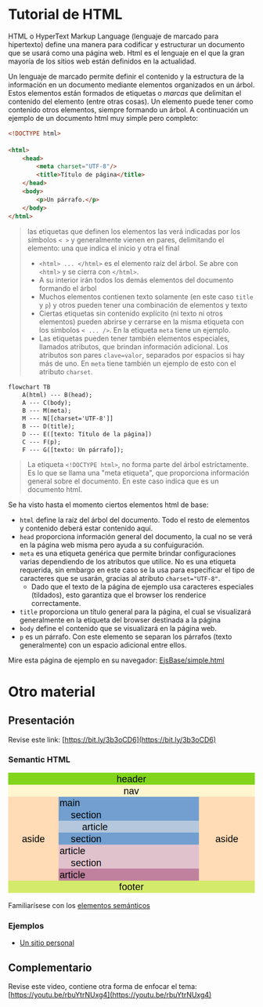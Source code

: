 # Tutorial de HTML

HTML o HyperText Markup Language (lenguaje de marcado para hipertexto) define una manera para codificar y estructurar un documento que se usará como una página web. Html es el lenguaje en el que la gran mayoría de los sitios web están definidos en la actualidad.

Un lenguaje de marcado permite definir el contenido y la estructura de la información en un documento mediante elementos organizados en un árbol. Estos elementos están formados de etiquetas o *marcas* que delimitan el contenido del elemento (entre otras cosas). Un elemento puede tener como contenido otros elementos, siempre formando un árbol. A continuación un ejemplo de un documento html muy simple pero completo:

```html
<!DOCTYPE html>

<html>
    <head>
        <meta charset="UTF-8"/>
        <title>Título de página</title>
    </head>
    <body>
        <p>Un párrafo.</p>
    </body>
</html>
```

> las etiquetas que definen los elementos las verá indicadas por los símbolos `< >` y generalmente vienen en pares, delimitando el elemento: una que indica el inicio y otra el final
>-   `<html> ... </html>` es el elemento raíz del árbol. Se abre con `<html>` y se cierra con `</html>`.
>- A su interior irán todos los demás elementos del documento formando el árbol
>- Muchos elementos contienen texto solamente (en este caso `title` y `p`) y otros pueden tener una combinación de elementos y texto
>- Ciertas etiquetas sin contenido explícito (ni texto ni otros elementos) pueden abrirse y cerrarse en la misma etiqueta con los símbolos `< ... />`. En la etiqueta `meta` tiene un ejemplo.
>- Las etiquetas pueden tener también elementos especiales, llamados atributos, que brindan información adicional. Los atributos son pares `clave=valor`, separados por espacios si hay más de uno. En `meta` tiene también un ejemplo de esto con el atributo `charset`.

```mermaid
flowchart TB
    A(html) --- B(head);
    A --- C(body);
    B --- M(meta);
    M --- N[[charset='UTF-8']]
    B --- D(title);
    D --- E([texto: Título de la página])
    C --- F(p);
    F --- G([texto: Un párrafo]);
```
> La etiqueta `<!DOCTYPE html>`, no forma parte del árbol estríctamente. Es lo que se llama una "meta etiqueta", que proporciona información general sobre el documento. En este caso indica que es un documento html.

Se ha visto hasta el momento ciertos elementos html de base:

- `html` define la raíz del árbol del documento. Todo el resto de elementos y contenido deberá estar contenido aquí.
- `head` proporciona información general del documento, la cual no se verá en la página web misma pero ayuda a su confuiguración.
- `meta` es una etiqueta genérica que permite brindar configuraciones varias dependiendo de los atributos que utilice. No es una etiqueta requerida, sin embargo en este caso se la usa para especificar el tipo de caracteres que se usarán, gracias al atributo `charset="UTF-8"`.
    - Dado que el texto de la página de ejemplo usa caracteres especiales (tildados), esto garantiza que el browser los renderice correctamente.
- `title` proporciona un título general para la página, el cual se visualizará generalmente en la etiqueta del browser destinada a la página
- `body` define el contenido que se visualizará en la página web.
- `p` es un párrafo. Con este elemento se separan los párrafos (texto generalmente) con un espacio adicional entre ellos.

Mire esta página de ejemplo en su navegador: [EjsBase/simple.html](https://htmlpreview.github.io/?https://github.com/dordonez-ute-apweb/html/blob/main/EjsBase/simple.html)

# Otro material

## Presentación

Revise este link: [https://bit.ly/3b3oCD6](https://bit.ly/3b3oCD6)

### Semantic HTML

![SemanticHtml.png](assets/SemanticHtml.png)

Familiarísese con los [elementos semánticos](https://www.w3schools.com/html/html5_semantic_elements.asp)

### Ejemplos

- [Un sitio personal](http://daoc.ml/ejs/EjSite)

## Complementario

Revise este video, contiene otra forma de enfocar el tema: [https://youtu.be/rbuYtrNUxg4](https://youtu.be/rbuYtrNUxg4)
